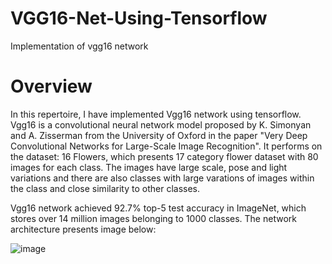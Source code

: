 # VGG16-Net-Using-Tensorflow
Implementation of vgg16 network

# Overview

In this repertoire, I have implemented Vgg16 network using tensorflow. Vgg16 is a convolutional neural network model proposed by K. Simonyan and A. Zisserman from the University of Oxford in the paper "Very Deep Convolutional Networks for Large-Scale Image Recognition". It performs on the dataset: 16 Flowers, which presents 17 category flower dataset with 80 images for each class. The images have large scale, pose and light variations and there are also classes with large varations of images within the class and close similarity to other classes. 

Vgg16 network achieved 92.7% top-5 test accuracy in ImageNet, which stores over 14 million images belonging to 1000 classes. The network architecture presents image below:

![image](https://github.com/zhaoqi19/MNIST-AlexNet-Using-Tensorflow/blob/master/image/AlexNet.png)



